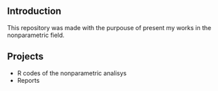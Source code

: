 ## Introduction

This repository was made with the purpouse of present my works in the nonparametric field.

## Projects

- R codes of the nonparametric analisys 
- Reports


